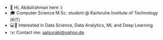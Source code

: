 - 👋 Hi, Abdulrahman here :)
- 🎓 Computer Science M.Sc. student @ Karlsruhe Institute of Technology (KIT)
- 💻🧠 Interested in Data Science, Data Analytics, ML and Deep Learning
- ✉️ Contact me: aalsurabi@yahoo.de

<!---
aalsurabi/aalsurabi is a ✨ special ✨ repository because its `README.md` (this file) appears on your GitHub profile.
You can click the Preview link to take a look at your changes.
--->
